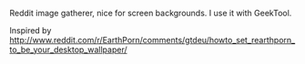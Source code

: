 Reddit image gatherer, nice for screen backgrounds. I use it with GeekTool.

Inspired by http://www.reddit.com/r/EarthPorn/comments/gtdeu/howto_set_rearthporn_to_be_your_desktop_wallpaper/ 


